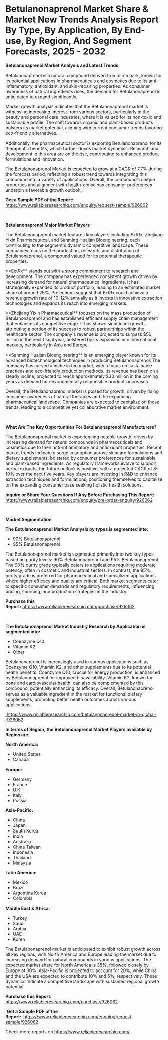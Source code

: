 <p><h1>Betulanonaprenol Market Share & Market New Trends Analysis Report By Type, By Application, By End-use, By Region, And Segment Forecasts, 2025 - 2032</h1></p><p><strong>Betulanonaprenol Market Analysis and Latest Trends</strong></p>
<p><p>Betulanonaprenol is a natural compound derived from birch bark, known for its potential applications in pharmaceuticals and cosmetics due to its anti-inflammatory, antioxidant, and skin-repairing properties. As consumer awareness of natural ingredients rises, the demand for Betulanonaprenol is anticipated to expand significantly. </p><p>Market growth analysis indicates that the Betulanonaprenol market is witnessing increasing interest from various sectors, particularly in the beauty and personal care industries, where it is valued for its non-toxic and sustainable profile. The shift towards organic and plant-based products bolsters its market potential, aligning with current consumer trends favoring eco-friendly alternatives.</p><p>Additionally, the pharmaceutical sector is exploring Betulanonaprenol for its therapeutic benefits, which further drives market dynamics. Research and development in this area are on the rise, contributing to enhanced product formulations and innovation.</p><p>The Betulanonaprenol Market is expected to grow at a CAGR of 7.7% during the forecast period, reflecting a robust trend towards integrating this compound into a variety of applications. Overall, the compound’s unique properties and alignment with health-conscious consumer preferences underpin a favorable growth outlook.</p></p>
<p><strong>Get a Sample PDF of the Report:&nbsp;</strong> <a href="https://www.reliableresearchiq.com/enquiry/request-sample/926062?utm_campaign=3524&utm_medium=2&utm_source=Github&utm_content=ia&utm_term=24032025&utm_id=betulanonaprenol">https://www.reliableresearchiq.com/enquiry/request-sample/926062</a></p>
<p>&nbsp;</p>
<p><strong>Betulanonaprenol Major Market Players</strong></p>
<p><p>The Betulanonaprenol market features key players including ExtRx, Zhejiang Yixin Pharmaceutical, and Sanming Huajian Bioengineering, each contributing to the segment's dynamic competitive landscape. These companies focus on the production, research, and distribution of Betulanonaprenol, a compound valued for its potential therapeutic properties.</p><p>**ExtRx** stands out with a strong commitment to research and development. The company has experienced consistent growth driven by increasing demand for natural pharmaceutical ingredients. It has strategically expanded its product portfolio, leading to an estimated market share of around 25%. Projections suggest that ExtRx could achieve a revenue growth rate of 10-12% annually as it invests in innovative extraction technologies and expands its reach into emerging markets.</p><p>**Zhejiang Yixin Pharmaceutical** focuses on the mass production of Betulanonaprenol and has established efficient supply chain management that enhances its competitive edge. It has shown significant growth, attributing a portion of its success to robust partnerships within the healthcare sector. The company's revenue is projected to surpass $50 million in the next fiscal year, bolstered by its expansion into international markets, particularly in Asia and Europe.</p><p>**Sanming Huajian Bioengineering** is an emerging player known for its advanced biotechnological techniques in producing Betulanonaprenol. The company has carved a niche in the market, with a focus on sustainable practices and eco-friendly production methods. Its revenue has been on a steady incline, projected to reach approximately $30 million in the coming years as demand for environmentally responsible products increases.</p><p>Overall, the Betulanonaprenol market is poised for growth, driven by rising consumer awareness of natural therapies and the expanding pharmaceutical landscape. Companies are expected to capitalize on these trends, leading to a competitive yet collaborative market environment.</p></p>
<p>&nbsp;</p>
<p><strong>What Are The Key Opportunities For Betulanonaprenol Manufacturers?</strong></p>
<p><p>The Betulanonaprenol market is experiencing notable growth, driven by increasing demand for natural compounds in pharmaceuticals and cosmetics due to their anti-inflammatory and antioxidant properties. Recent market trends indicate a surge in adoption across skincare formulations and dietary supplements, bolstered by consumer preferences for sustainable and plant-based ingredients. As regulatory frameworks evolve to support herbal extracts, the future outlook is positive, with a projected CAGR of 8-10% over the next five years. Key players are investing in R&D to enhance extraction techniques and formulations, positioning themselves to capitalize on the expanding consumer base seeking holistic health solutions.</p></p>
<p><strong>Inquire or Share Your Questions If Any Before Purchasing This Report:</strong> <a href="https://www.reliableresearchiq.com/enquiry/pre-order-enquiry/926062?utm_campaign=3524&utm_medium=2&utm_source=Github&utm_content=ia&utm_term=24032025&utm_id=betulanonaprenol">https://www.reliableresearchiq.com/enquiry/pre-order-enquiry/926062</a></p>
<p>&nbsp;</p>
<p><strong>Market Segmentation</strong></p>
<p><strong>The Betulanonaprenol Market Analysis by types is segmented into:</strong></p>
<p><ul><li>90% Betulanonaprenol</li><li>95% Betulanonaprenol</li></ul></p>
<p><p>The Betulanonaprenol market is segmented primarily into two key types based on purity levels: 90% Betulanonaprenol and 95% Betulanonaprenol. The 90% purity grade typically caters to applications requiring moderate potency, often in cosmetic and industrial sectors. In contrast, the 95% purity grade is preferred for pharmaceutical and specialized applications where higher efficacy and quality are critical. Both market segments cater to specific consumer demands and regulatory requirements, influencing pricing, sourcing, and production strategies in the industry.</p></p>
<p><strong>Purchase this Report:&nbsp;</strong><a href="https://www.reliableresearchiq.com/purchase/926062?utm_campaign=3524&utm_medium=2&utm_source=Github&utm_content=ia&utm_term=24032025&utm_id=betulanonaprenol">https://www.reliableresearchiq.com/purchase/926062</a></p>
<p>&nbsp;</p>
<p><strong>The Betulanonaprenol Market Industry Research by Application is segmented into:</strong></p>
<p><ul><li>Coenzyme Q10</li><li>Vitamin K2</li><li>Other</li></ul></p>
<p><p>Betulanonaprenol is increasingly used in various applications such as Coenzyme Q10, Vitamin K2, and other supplements due to its potential health benefits. Coenzyme Q10, crucial for energy production, is enhanced by Betulanonaprenol for improved bioavailability. Vitamin K2, known for bone and cardiovascular health, can also be complemented by this compound, potentially enhancing its efficacy. Overall, Betulanonaprenol serves as a valuable ingredient in the market for functional dietary supplements, promoting better health outcomes across various applications.</p></p>
<p><a href="https://www.reliableresearchiq.com/betulanonaprenol-market-in-global-r926062?utm_campaign=3524&utm_medium=2&utm_source=Github&utm_content=ia&utm_term=24032025&utm_id=betulanonaprenol">&nbsp;https://www.reliableresearchiq.com/betulanonaprenol-market-in-global-r926062</a></p>
<p><strong>In terms of Region, the Betulanonaprenol Market Players available by Region are:</strong></p>
<p>
    <p> <strong> North America: </strong>
        <ul>
            <li>United States</li>
            <li>Canada</li>
        </ul>
        </p> 
    <p> <strong> Europe: </strong>
        <ul>
            <li>Germany</li>
            <li>France</li>
            <li>U.K.</li>
            <li>Italy</li>
            <li>Russia</li>
        </ul>
        </p> 
    <p> <strong> Asia-Pacific: </strong>
        <ul>
            <li>China</li>
            <li>Japan</li>
            <li>South Korea</li>
            <li>India</li>
            <li>Australia</li>
            <li>China Taiwan</li>
            <li>Indonesia</li>
            <li>Thailand</li>
            <li>Malaysia</li>
        </ul>
        </p> 
    <p> <strong> Latin America: </strong>
        <ul>
            <li>Mexico</li>
            <li>Brazil</li>
            <li>Argentina Korea</li>
            <li>Colombia</li>
        </ul>
        </p> 
    <p> <strong> Middle East & Africa: </strong>
        <ul>
            <li>Turkey</li>
            <li>Saudi</li>
            <li>Arabia</li>
            <li>UAE</li>
            <li>Korea</li>
        </ul>
    </p>
    </p>
<p><p>The Betulanonaprenol market is anticipated to exhibit robust growth across all key regions, with North America and Europe leading the market due to increasing demand for natural compounds in various applications. The expected market share for North America is 35%, followed closely by Europe at 30%. Asia-Pacific is projected to account for 20%, while China and the USA are expected to contribute 10% and 5%, respectively. These dynamics indicate a competitive landscape with sustained regional growth potential.</p></p>
<p><strong>Purchase this Report: </strong><a href="https://www.reliableresearchiq.com/purchase/926062?utm_campaign=3524&utm_medium=2&utm_source=Github&utm_content=ia&utm_term=24032025&utm_id=betulanonaprenol">https://www.reliableresearchiq.com/purchase/926062</a></p>
<p>&nbsp;<strong>Get a Sample PDF of the Report:&nbsp;&nbsp;</strong><a href="https://www.reliableresearchiq.com/enquiry/request-sample/926062?utm_campaign=3524&utm_medium=2&utm_source=Github&utm_content=ia&utm_term=24032025&utm_id=betulanonaprenol">https://www.reliableresearchiq.com/enquiry/request-sample/926062</a></p>
<p><strong></strong></p>
<p>Check more reports on <a href="https://www.reliableresearchiq.com/?utm_campaign=3524&utm_medium=2&utm_source=Github&utm_content=ia&utm_term=24032025&utm_id=betulanonaprenol">https://www.reliableresearchiq.com/</a></p>